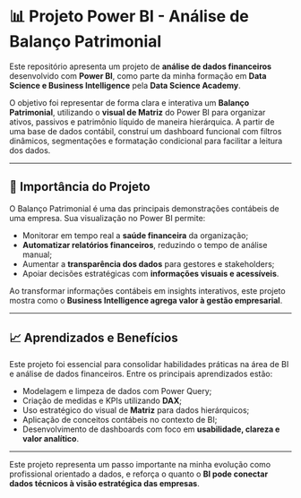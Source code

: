 # 📊 Projeto Power BI - Análise de Balanço Patrimonial

Este repositório apresenta um projeto de **análise de dados financeiros** desenvolvido com **Power BI**, como parte da minha formação em **Data Science e Business Intelligence** pela **Data Science Academy**.

O objetivo foi representar de forma clara e interativa um **Balanço Patrimonial**, utilizando o **visual de Matriz** do Power BI para organizar ativos, passivos e patrimônio líquido de maneira hierárquica. A partir de uma base de dados contábil, construí um dashboard funcional com filtros dinâmicos, segmentações e formatação condicional para facilitar a leitura dos dados.

---

## 💼 Importância do Projeto

O Balanço Patrimonial é uma das principais demonstrações contábeis de uma empresa. Sua visualização no Power BI permite:

- Monitorar em tempo real a **saúde financeira** da organização;
- **Automatizar relatórios financeiros**, reduzindo o tempo de análise manual;
- Aumentar a **transparência dos dados** para gestores e stakeholders;
- Apoiar decisões estratégicas com **informações visuais e acessíveis**.

Ao transformar informações contábeis em insights interativos, este projeto mostra como o **Business Intelligence agrega valor à gestão empresarial**.

---

## 📈 Aprendizados e Benefícios

Este projeto foi essencial para consolidar habilidades práticas na área de BI e análise de dados financeiros. Entre os principais aprendizados estão:

- Modelagem e limpeza de dados com Power Query;
- Criação de medidas e KPIs utilizando **DAX**;
- Uso estratégico do visual de **Matriz** para dados hierárquicos;
- Aplicação de conceitos contábeis no contexto de BI;
- Desenvolvimento de dashboards com foco em **usabilidade, clareza e valor analítico**.

---

Este projeto representa um passo importante na minha evolução como profissional orientado a dados, e reforça o quanto o **BI pode conectar dados técnicos à visão estratégica das empresas**.
